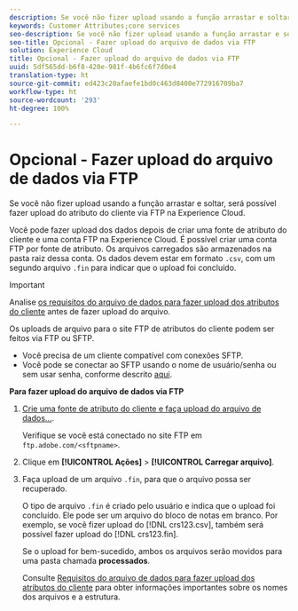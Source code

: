 ```yaml
---
description: Se você não fizer upload usando a função arrastar e soltar, será possível fazer upload do atributo do cliente via FTP na Experience Cloud.
keywords: Customer Attributes;core services
seo-description: Se você não fizer upload usando a função arrastar e soltar, será possível fazer upload do atributo do cliente via FTP na Experience Cloud.
seo-title: Opcional - Fazer upload do arquivo de dados via FTP
solution: Experience Cloud
title: Opcional - Fazer upload do arquivo de dados via FTP
uuid: 5df565dd-b6f8-420e-981f-4b6fc6f7d0e4
translation-type: ht
source-git-commit: ed423c20afaefe1bd0c463d8400e772916709ba7
workflow-type: ht
source-wordcount: '293'
ht-degree: 100%

---
```



# Opcional - Fazer upload do arquivo de dados via FTP

Se você não fizer upload usando a função arrastar e soltar, será possível fazer upload do atributo do cliente via FTP na Experience Cloud.

Você pode fazer upload dos dados depois de criar uma fonte de atributo do cliente e uma conta FTP na Experience Cloud. É possível criar uma conta FTP por fonte de atributo. Os arquivos carregados são armazenados na pasta raiz dessa conta. Os dados devem estar em formato `.csv`, com um segundo arquivo `.fin` para indicar que o upload foi concluído.

>[!IMPORTANT]
>
>Analise [os requisitos do arquivo de dados para fazer upload dos atributos do cliente](../attributes/crs-data-file.md#concept_DE908F362DF24172BFEF48E1797DAF19) antes de fazer upload do arquivo.

Os uploads de arquivo para o site FTP de atributos do cliente podem ser feitos via FTP ou SFTP.

* Você precisa de um cliente compatível com conexões SFTP.
* Você pode se conectar ao SFTP usando o nome de usuário/senha ou sem usar senha, conforme descrito [aqui](https://docs.adobe.com/help/pt-BR/analytics/export/ftp-and-sftp/secure-file-transfer-protocol/ftp-sftp-cert-auth.html).

**Para fazer upload do arquivo de dados via FTP**

1. [Crie uma fonte de atributo do cliente e faça upload do arquivo de dados...](../attributes/t-crs-usecase.md#task_BCC327B2A0EF4A1BBB2934013AB92B78).

   Verifique se você está conectado no site FTP em `ftp.adobe.com/<sftpname>`.

1. Clique em **[!UICONTROL Ações]** > **[!UICONTROL Carregar arquivo]**.

1. Faça upload de um arquivo `.fin`, para que o arquivo possa ser recuperado.

   O tipo de arquivo `.fin` é criado pelo usuário e indica que o upload foi concluído. Ele pode ser um arquivo do bloco de notas em branco. Por exemplo, se você fizer upload do [!DNL crs123.csv], também será possível fazer upload do [!DNL crs123.fin].

   Se o upload for bem-sucedido, ambos os arquivos serão movidos para uma pasta chamada **processados**.

   Consulte [Requisitos do arquivo de dados para fazer upload dos atributos do cliente](../attributes/crs-data-file.md#concept_DE908F362DF24172BFEF48E1797DAF19) para obter informações importantes sobre os nomes dos arquivos e a estrutura.
